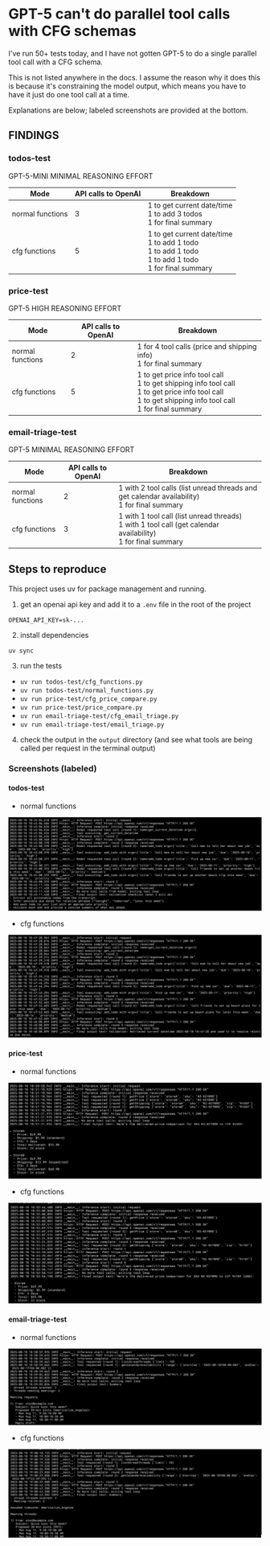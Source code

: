 # GPT-5 can't do parallel tool calls with CFG schemas

I've run 50+ tests today, and I have not gotten GPT-5 to do a single parallel tool call with a CFG schema.

This is not listed anywhere in the docs. I assume the reason why it does this is because it's constraining the model output, which means you have to have it just do one tool call at a time.

Explanations are below; labeled screenshots are provided at the bottom.

## FINDINGS

### todos-test

GPT-5-MINI MINIMAL REASONING EFFORT

| Mode             | API calls to OpenAI | Breakdown                                                                                                  |
| ---------------- | ------------------- | ---------------------------------------------------------------------------------------------------------- |
| normal functions | 3                   | 1 to get current date/time<br>1 to add 3 todos<br>1 for final summary                                      |
| cfg functions    | 5                   | 1 to get current date/time<br>1 to add 1 todo<br>1 to add 1 todo<br>1 to add 1 todo<br>1 for final summary |

### price-test

GPT-5 HIGH REASONING EFFORT

| Mode             | API calls to OpenAI | Breakdown                                                                                                                                                     |
| ---------------- | ------------------- | ------------------------------------------------------------------------------------------------------------------------------------------------------------- |
| normal functions | 2                   | 1 for 4 tool calls (price and shipping info)<br>1 for final summary                                                                                           |
| cfg functions    | 5                   | 1 to get price info tool call<br>1 to get shipping info tool call<br>1 to get price info tool call<br>1 to get shipping info tool call<br>1 for final summary |

### email-triage-test

GPT-5 MINIMAL REASONING EFFORT

| Mode             | API calls to OpenAI | Breakdown                                                                                                         |
| ---------------- | ------------------- | ----------------------------------------------------------------------------------------------------------------- |
| normal functions | 2                   | 1 with 2 tool calls (list unread threads and get calendar availability)<br>1 for final summary                    |
| cfg functions    | 3                   | 1 with 1 tool call (list unread threads)<br>1 with 1 tool call (get calendar availability)<br>1 for final summary |

## Steps to reproduce

This project uses uv for package management and running.

1. get an openai api key and add it to a `.env` file in the root of the project

```
OPENAI_API_KEY=sk-...
```

2. install dependencies

```
uv sync
```

3. run the tests

- `uv run todos-test/cfg_functions.py`
- `uv run todos-test/normal_functions.py`
- `uv run price-test/cfg_price_compare.py`
- `uv run price-test/price_compare.py`
- `uv run email-triage-test/cfg_email_triage.py`
- `uv run email-triage-test/email_triage.py`

4. check the output in the `output` directory (and see what tools are being called per request in the terminal output)

### Screenshots (labeled)

#### todos-test

- normal functions

![todos-test — normal functions](./images/todos-normal.png)

- cfg functions

![todos-test — cfg functions](./images/todos-cfg.png)

#### price-test

- normal functions

![price-test — normal functions](./images/price-normal.png)

- cfg functions

![price-test — cfg functions](./images/price-cfg.png)

#### email-triage-test

- normal functions

![email-triage-test — normal functions](./images/email-normal.png)

- cfg functions

![email-triage-test — cfg functions](./images/email-cfg.png)
